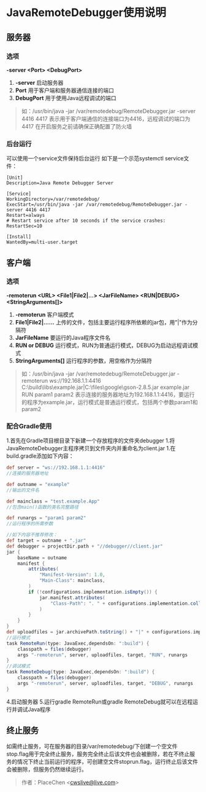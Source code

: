 # JavaRemoteDebugger使用说明

## 服务器
### 选项

**-server &lt;Port&gt; &lt;DebugPort&gt;**
1. **-server** 启动服务器
1. **Port** 用于客户端和服务器通信连接的端口
1. **DebugPort** 用于使用Java远程调试的端口
> 如：/usr/bin/java -jar /var/remotedebug/RemoteDebugger.jar -server 4416 4417
表示用于客户端通信的连接端口为4416，远程调试的端口为4417
在开启服务之前请确保正确配置了防火墙

### 后台运行
可以使用一个service文件保持后台运行
如下是一个示范systemctl service文件：
```
[Unit]
Description=Java Remote Debugger Server

[Service]
WorkingDirectory=/var/remotedebug/
ExecStart=/usr/bin/java -jar /var/remotedebug/RemoteDebugger.jar -server 4416 4417
Restart=always
# Restart service after 10 seconds if the service crashes:
RestartSec=10

[Install]
WantedBy=multi-user.target
```

## 客户端
### 选项

**-remoterun &lt;URL&gt; &lt;File1|File2|...&gt; &lt;JarFileName&gt; &lt;RUN|DEBUG&gt; &lt;StringArguments[]&gt;**
1. **-remoterun** 客户端模式
1. **File1|File2|……** 上传的文件，包括主要运行程序所依赖的jar包，用"|"作为分隔符
1. **JarFileName** 要运行的Java程序文件名
1. **RUN or DEBUG** 运行模式，RUN为普通运行模式，DEBUG为启动远程调试模式
1. **StringArguments[]** 运行程序的参数，用空格作为分隔符
> 如：/usr/bin/java -jar /var/remotedebug/RemoteDebugger.jar -remoterun ws://192.168.1.1:4416 C:\build\libs\example.jar|C:\files\google\gson-2.8.5.jar example.jar RUN param1 param2
表示连接的服务器地址为192.168.1.1:4416，要运行的程序为example.jar，运行模式是普通运行模式，包括两个参数param1和param2

### 配合Gradle使用

1.首先在Gradle项目根目录下新建一个存放程序的文件夹debugger
1.将JavaRemoteDebugger主程序拷贝到文件夹内并重命名为client.jar
1.在build.gradle添加如下内容：
```groovy
def server = "ws://192.168.1.1:4416"
//连接的服务器地址

def outname = "example"
//输出的文件名

def mainclass = "test.example.App"
//包含main()函数的类名完整路径

def runargs = "param1 param2"
//运行程序的所需参数

//如下内容不推荐修改：
def target = outname + ".jar"
def debugger = projectDir.path + "//debugger//client.jar"
jar {
	baseName = outname
	manifest {
		attributes(
			"Manifest-Version": 1.0,
			"Main-Class": mainclass,
		)
		if (!configurations.implementation.isEmpty()) {
			jar.manifest.attributes(
				"Class-Path": ". " + configurations.implementation.collect{ it.name }.join(" ")
			)
		}
	}
}
def uploadfiles = jar.archivePath.toString() + "|" + configurations.implementation.collect{ it }.join("|")
//运行模式
task RemoteRun(type: JavaExec,dependsOn: ":build") {
	classpath = files(debugger)
	args "-remoterun", server, uploadfiles, target, "RUN", runargs
}
//调试模式
task RemoteDebug(type: JavaExec,dependsOn: ":build") {
	classpath = files(debugger)
	args "-remoterun", server, uploadfiles, target, "DEBUG", runargs
}
```

4.启动服务器
5.运行gradle RemoteRun或gradle RemoteDebug就可以在远程运行并调试Java程序

## 终止服务
如需终止服务，可在服务器的目录/var/remotedebug/下创建一个空文件stop.flag用于完全终止服务，服务完全终止后该文件也会被删除，若在不终止服务的情况下终止当前运行的程序，可创建空文件stoprun.flag，运行终止后该文件会被删除，但服务仍然继续运行。


>作者：PlaceChen &lt;cwslive@live.com&gt;
